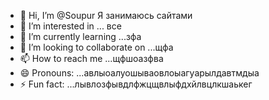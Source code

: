 - 👋 Hi, I’m @Soupur Я занимаюсь сайтами
- 👀 I’m interested in ... все
- 🌱 I’m currently learning ...зфа
- 💞️ I’m looking to collaborate on ...щфа
- 📫 How to reach me ...щфшоазфва
- 😄 Pronouns: ...авлыоалуошываовлоыагуарылдавтмдыа
- ⚡ Fun fact: ...лывлозфывдлфжцщвлыфдхйлвцлкшаькег

<!---
Soupur/Soupur is a ✨ special ✨ repository because its `README.md` (this file) appears on your GitHub profile.
You can click the Preview link to take a look at your changes.
--->
